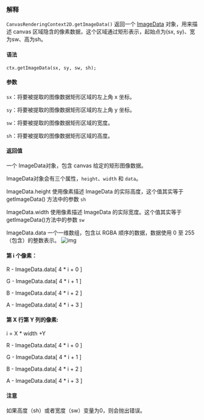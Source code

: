 ### 解释

`CanvasRenderingContext2D.getImageData()` 返回一个 [ImageData](https://developer.mozilla.org/zh-CN/docs/Web/API/ImageData) 对象，用来描述 canvas 区域隐含的像素数据，这个区域通过矩形表示，起始点为(sx, sy)、宽为sw、高为sh。

#### 语法

```
ctx.getImageData(sx, sy, sw, sh);
```

#### 参数

`sx`：将要被提取的图像数据矩形区域的左上角 x 坐标。

`sy`：将要被提取的图像数据矩形区域的左上角 y 坐标。

`sw`：将要被提取的图像数据矩形区域的宽度。

`sh`：将要被提取的图像数据矩形区域的高度。

#### 返回值

一个 ImageData对象，包含 canvas 给定的矩形图像数据。

ImageData对象会有三个属性，`height`、`width` 和 `data`。

ImageData.height
使用像素描述 ImageData 的实际高度，这个值其实等于 getImageData() 方法中的参数 `sh`

ImageData.width
使用像素描述 ImageData 的实际宽度。这个值其实等于 getImageData()方法中的参数 `sw`

ImageData.data
一个一维数组，包含以 RGBA 顺序的数据，数据使用 0 至 255（包含）的整数表示。
![img](https://www.kkkk1000.com/images/getImgData/getImgDatadata.jpg)



#### 第 i 个像素：

R - ImageData.data[ 4 * i + 0 ]

G - ImageData.data[ 4 * i + 1 ]

B - ImageData.data[ 4 * i + 2 ]

A - ImageData.data[ 4 * i + 3 ]

#### 第 X 行第 Y 列的像素:

i = X * width +Y

R - ImageData.data[ 4 * i + 0 ]

G - ImageData.data[ 4 * i + 1 ]

B - ImageData.data[ 4 * i + 2 ]

A - ImageData.data[ 4 * i + 3 ]

#### 注意

如果高度（sh）或者宽度（sw）变量为0，则会抛出错误。